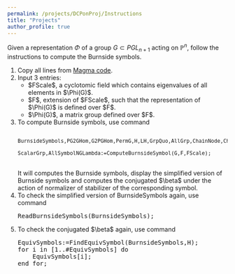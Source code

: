 ```yaml
---
permalink: /projects/DCPonProj/Instructions
title: "Projects"
author_profile: true
---
```

Given a representation $\Phi$ of a group $G \subset PGL_{n+1}$ acting on $\mathbb{P}^n$, follow the instructions to compute the Burnside symbols.

<ol type="1">

<li>Copy all lines from <a href="http://kaiqi-yang1994.github.io/files/DCPonProj/DCPonProj.txt">Magma code</a>.</li>

<li>Input 3 entries:
	<ul>
	<li>$FScale$, a cyclotomic field which contains eigenvalues of all elements in $\Phi(G)$.</li>
	<li>$F$, extension of $FScale$, such that the representation of $\Phi(G)$ is defined over $F$.</li>
 	<li>$\Phi(G)$, a matrix group defined over $F$.</li>
	</ul>
</li>

<li>To compute Burnside symbols, use command
<pre>
<small>
BurnsideSymbols,PG2GHom,G2PGHom,PermG,H,LH,GrpQuo,AllGrp,ChainNode,ChainClass,<br>
ScalarGrp,AllSymbolNGLambda:=ComputeBurnsideSymbol(G,F,FScale);
</small>
</pre>
It will computes the Burnside symbols, display the simplified version of Burnside symbols and computes the conjugated $\beta$ under the action of normalizer of stabilizer of the corresponding symbol.
</li>

<li>To check the simplified version of BurnsideSymbols again, use command
<pre>
ReadBurnsideSymbols(BurnsideSymbols);
</pre>
</li>

<li>To check the conjugated $\beta$ again, use command
<pre>
EquivSymbols:=FindEquivSymbol(BurnsideSymbols,H);
for i in [1..#EquivSymbols] do
	EquivSymbols[i];
end for;
</pre>
</li>

</ol>
